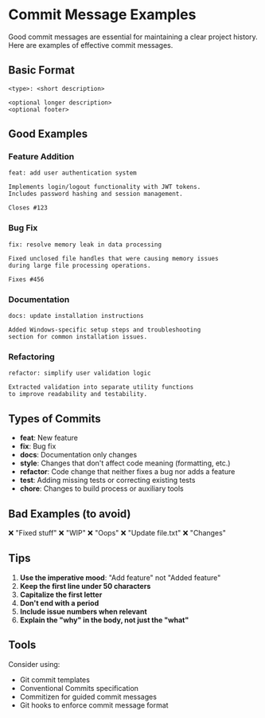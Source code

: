 # Commit Message Examples

Good commit messages are essential for maintaining a clear project history. Here are examples of effective commit messages.

## Basic Format

```
<type>: <short description>

<optional longer description>
<optional footer>
```

## Good Examples

### Feature Addition
```
feat: add user authentication system

Implements login/logout functionality with JWT tokens.
Includes password hashing and session management.

Closes #123
```

### Bug Fix
```
fix: resolve memory leak in data processing

Fixed unclosed file handles that were causing memory issues
during large file processing operations.

Fixes #456
```

### Documentation
```
docs: update installation instructions

Added Windows-specific setup steps and troubleshooting
section for common installation issues.
```

### Refactoring
```
refactor: simplify user validation logic

Extracted validation into separate utility functions
to improve readability and testability.
```

## Types of Commits

- **feat**: New feature
- **fix**: Bug fix
- **docs**: Documentation only changes
- **style**: Changes that don't affect code meaning (formatting, etc.)
- **refactor**: Code change that neither fixes a bug nor adds a feature
- **test**: Adding missing tests or correcting existing tests
- **chore**: Changes to build process or auxiliary tools

## Bad Examples (to avoid)

❌ "Fixed stuff"
❌ "WIP"
❌ "Oops"
❌ "Update file.txt"
❌ "Changes"

## Tips

1. **Use the imperative mood**: "Add feature" not "Added feature"
2. **Keep the first line under 50 characters**
3. **Capitalize the first letter**
4. **Don't end with a period**
5. **Include issue numbers when relevant**
6. **Explain the "why" in the body, not just the "what"**

## Tools

Consider using:
- Git commit templates
- Conventional Commits specification
- Commitizen for guided commit messages
- Git hooks to enforce commit message format